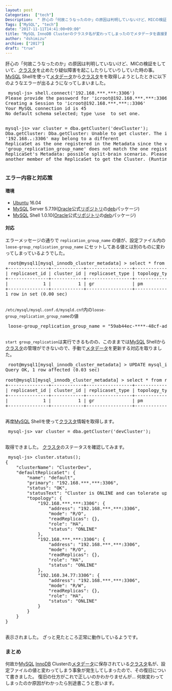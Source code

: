 ```yaml
---
layout: post
Categories:  ["tech"]
Description:  " 肝心の「何故こうなったのか」の原因は判明していないけど、MICの検証をしていて、クラスタを止めたり疑似障害を起こしたりしていりしていた時の事。MySQL Shellを使ってメタデータからクラスタをを取得しようとしたときに以下のようなエラー"
Tags: ["MySQL", "tech"]
date: "2017-11-11T14:41:00+09:00"
title: "MySQL InnoDB Clusterのクラスタ名が変わってしまったのでメタデータを直接更新して復活させた"
author: "dshimizu"
archive: ["2017"]
draft: "true"
---
```


<body>
<p>肝心の「何故こうなったのか」の原因は判明していないけど、MICの検証をしていて、<a class="keyword" href="http://d.hatena.ne.jp/keyword/%A5%AF%A5%E9%A5%B9%A5%BF">クラスタ</a>を止めたり疑似障害を起こしたりしていりしていた時の事。
<a class="keyword" href="http://d.hatena.ne.jp/keyword/MySQL">MySQL</a> Shellを使って<a class="keyword" href="http://d.hatena.ne.jp/keyword/%A5%E1%A5%BF%A5%C7%A1%BC%A5%BF">メタデータ</a>から<a class="keyword" href="http://d.hatena.ne.jp/keyword/%A5%AF%A5%E9%A5%B9%A5%BF">クラスタ</a>をを取得しようとしたときに以下のようなエラーが出るようになってしまいました。</p>
</body>

<!-- more -->

<body>
<pre class="terminal"> mysql-js&gt; shell.connect('192.168.***.***:3306')
Please provide the password for 'icroot@192.168.***.***:3306':
Creating a Session to 'icroot@192.168.***.***::3306'
Your MySQL connection id is 45
No default schema selected; type \use  to set one.

mysql-js&gt; var cluster = dba.getCluster('devCluster');
Dba.getCluster: Dba.getCluster: Unable to get cluster. The instance '192.168.***.***:3306' may belong to a different ReplicaSet as the one registered in the Metadata since the value of 'group_replication_group_name' does not match the one registered in the ReplicaSet's Metadata: possible split-brain scenario. Please connect to another member of the ReplicaSet to get the Cluster. (RuntimeError)
 </pre>


<h3>エラー内容と対応策</h3>


<h4>環境</h4>


<ul>
    <li>
<a class="keyword" href="http://d.hatena.ne.jp/keyword/Ubuntu">Ubuntu</a> 16.04</li>
    <li>
<a class="keyword" href="http://d.hatena.ne.jp/keyword/MySQL">MySQL</a> Server 5.7.19(<a class="keyword" href="http://d.hatena.ne.jp/keyword/Oracle">Oracle</a>公式<a class="keyword" href="http://d.hatena.ne.jp/keyword/%A5%EA%A5%DD%A5%B8%A5%C8%A5%EA">リポジトリ</a>の<a class="keyword" href="http://d.hatena.ne.jp/keyword/deb">deb</a>パッケージ)</li>
    <li>
<a class="keyword" href="http://d.hatena.ne.jp/keyword/MySQL">MySQL</a> Shell 1.0.10(<a class="keyword" href="http://d.hatena.ne.jp/keyword/Oracle">Oracle</a>公式<a class="keyword" href="http://d.hatena.ne.jp/keyword/%A5%EA%A5%DD%A5%B8%A5%C8%A5%EA">リポジトリ</a>の<a class="keyword" href="http://d.hatena.ne.jp/keyword/deb">deb</a>パッケージ)</li>
</ul>


<h4>対応</h4>


<p>エラーメッセージの通りで <code>replication_group_name</code> の値が、設定ファイル内の <code>loose-group_replication_group_name</code> にセットしてある値とは別のものに変わってしまっているようでした。</p>

<pre class="terminal"> root@mysql1[mysql_innodb_cluster_metadata] &gt; select * from replicasets;
+---------------+------------+-----------------+---------------+-----------------+--------+--------------------------------------------------------------------------+-------------+
| replicaset_id | cluster_id | replicaset_type | topology_type | replicaset_name | active | attributes                                                               | description |
+---------------+------------+-----------------+---------------+-----------------+--------+--------------------------------------------------------------------------+-------------+
|             1 |          1 | gr              | pm            | default         |      1 | {"group_replication_group_name": "86cecd19-****-4295-8da3-************"} | NULL        |
+---------------+------------+-----------------+---------------+-----------------+--------+--------------------------------------------------------------------------+-------------+
1 row in set (0.00 sec)
 </pre>


<p><code>/etc/mysql/mysql.conf.d/mysqld.cnf</code>内の<code>loose-group_replication_group_name</code>の値</p>

<pre class="terminal"> loose-group_replication_group_name = "59ab44ec-****-48cf-ad33-************"
 </pre>


<p><code>start group_replication</code>は実行できるものの、このままでは<a class="keyword" href="http://d.hatena.ne.jp/keyword/MySQL">MySQL</a> Shellから<a class="keyword" href="http://d.hatena.ne.jp/keyword/%A5%AF%A5%E9%A5%B9%A5%BF">クラスタ</a>の管理ができないので、手動で<a class="keyword" href="http://d.hatena.ne.jp/keyword/%A5%E1%A5%BF%A5%C7%A1%BC%A5%BF">メタデータ</a>を更新する対応を取りました。</p>

<pre class="terminal"> root@mysql1[mysql_innodb_cluster_metadata] &gt; UPDATE mysql_innodb_cluster_metadata.replicasets SET attributes='{"group_replication_group_name": "59ab44ec-****-48cf-ad33-************"}';
Query OK, 1 row affected (0.03 sec)

root@mysql1[mysql_innodb_cluster_metadata] &gt; select * from replicasets;
+---------------+------------+-----------------+---------------+-----------------+--------+--------------------------------------------------------------------------+-------------+
| replicaset_id | cluster_id | replicaset_type | topology_type | replicaset_name | active | attributes                                                               | description |
+---------------+------------+-----------------+---------------+-----------------+--------+--------------------------------------------------------------------------+-------------+
|             1 |          1 | gr              | pm            | default         |      1 | {"group_replication_group_name": "59ab44ec-****-48cf-ad33-************"} | NULL        |
+---------------+------------+-----------------+---------------+-----------------+--------+--------------------------------------------------------------------------+-------------+
 </pre>


<p>再度<a class="keyword" href="http://d.hatena.ne.jp/keyword/MySQL">MySQL</a> Shellを使って<a class="keyword" href="http://d.hatena.ne.jp/keyword/%A5%AF%A5%E9%A5%B9%A5%BF">クラスタ</a>情報を取得します。</p>

<pre class="terminal"> mysql-js&gt; var cluster = dba.getCluster('devCluster');
 </pre>


<p>取得できました。
<a class="keyword" href="http://d.hatena.ne.jp/keyword/%A5%AF%A5%E9%A5%B9%A5%BF">クラスタ</a>のステータスを確認してみます。</p>

<pre class="terminal"> mysql-js&gt; cluster.status();
{
    "clusterName": "ClusterDev",
    "defaultReplicaSet": {
        "name": "default",
        "primary": "192.168.***.***:3306",
        "status": "OK",
        "statusText": "Cluster is ONLINE and can tolerate up to ONE failure.",
        "topology": {
            "192.168.***.***:3306": {
                "address": "192.168.***.***:3306",
                "mode": "R/O",
                "readReplicas": {},
                "role": "HA",
                "status": "ONLINE"
            },
            "192.168.***.***:3306": {
                "address": "192.168.***.***:3306",
                "mode": "R/O",
                "readReplicas": {},
                "role": "HA",
                "status": "ONLINE"
            },
            "192.168.34.77:3306": {
                "address": "192.168.***.***:3306",
                "mode": "R/W",
                "readReplicas": {},
                "role": "HA",
                "status": "ONLINE"
            }
        }
    }
}
 </pre>


<p>表示されました。
ざっと見たところ正常に動作しているようです。</p>

<h3>まとめ</h3>


<p>何故か<a class="keyword" href="http://d.hatena.ne.jp/keyword/MySQL">MySQL</a> <a class="keyword" href="http://d.hatena.ne.jp/keyword/InnoDB">InnoDB</a> Clusterの<a class="keyword" href="http://d.hatena.ne.jp/keyword/%A5%E1%A5%BF%A5%C7%A1%BC%A5%BF">メタデータ</a>に保存されている<a class="keyword" href="http://d.hatena.ne.jp/keyword/%A5%AF%A5%E9%A5%B9%A5%BF">クラスタ</a>名が、設定ファイルの値と変わってしまう事象が発生してしまったので、その復旧について書きました。
復旧の仕方がこれで正しいのかわかりませんが…
何故変わってしまったのか原因がわかったら別途書こうと思います。</p>
</body>
